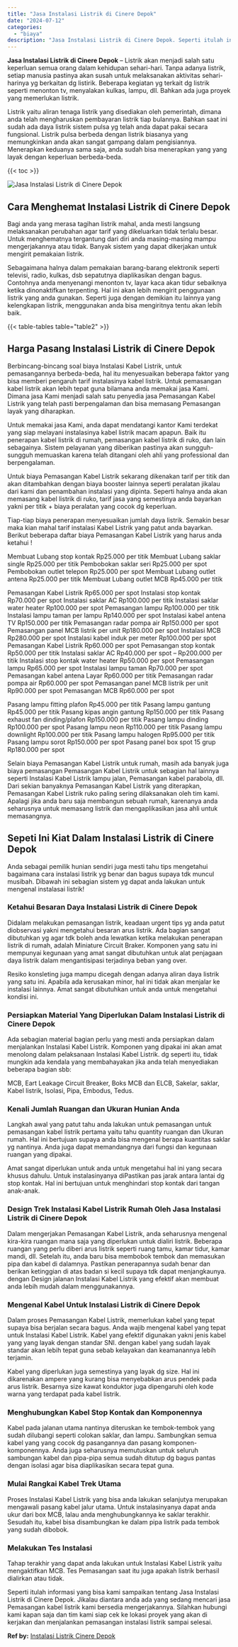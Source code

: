 ```yaml
---
title: "Jasa Instalasi Listrik di Cinere Depok"
date: "2024-07-12"
categories: 
  - "biaya"
description: "Jasa Instalasi Listrik di Cinere Depok. Seperti itulah informasi yang bisa kami sampaikan tentang Jasa Instalasi Listrik di Cinere Depok. Jikalau diantara an..."
---
```


**Jasa Instalasi Listrik di Cinere Depok** – Listrik akan menjadi salah satu keperluan semua orang dalam kehidupan sehari-hari. Tanpa adanya listrik, setiap manusia pastinya akan susah untuk melaksanakan aktivitas sehari-harinya yg berkaitan dg listirik. Beberapa kegiatan yg terkait dg listrik seperti menonton tv, menyalakan kulkas, lampu, dll. Bahkan ada juga proyek yang memerlukan listrik.

Listrik yaitu aliran tenaga listrik yang disediakan oleh pemerintah, dimana anda telah mengharuskan pembayaran listrik tiap bulannya. Bahkan saat ini sudah ada daya listrik sistem pulsa yg telah anda dapat pakai secara fungsional. Listrik pulsa berbeda dengan listrik biasanya yang memungkinkan anda akan sangat gampang dalam pengisiannya. Menerapkan keduanya sama saja, anda sudah bisa menerapkan yang yang layak dengan keperluan berbeda-beda.

{{< toc >}}

![Jasa Instalasi Listrik di Cinere Depok](/images/instalasi-listrik-murah31.png)

## Cara Menghemat Instalasi Listrik di Cinere Depok

Bagi anda yang merasa tagihan listrik mahal, anda mesti langsung melaksanakan perubahan agar tarif yang dikeluarkan tidak terlalu besar. Untuk menghematnya tergantung dari diri anda masing-masing mampu mengerjakannya atau tidak. Banyak sistem yang dapat dikerjakan untuk mengirit pemakaian listrik.

Sebagaimana halnya dalam pemakaian barang-barang elektronik seperti televisi, radio, kulkas, dsb sepatutnya diaplikasikan dengan bagus. Contohnya anda menyenangi menonton tv, layar kaca akan tidur sebaiknya ketika dinonaktifkan terpenting. Hal ini akan lebih mengirit penggunaan listrik yang anda gunakan. Seperti juga dengan demikian itu lainnya yang kelengkapan listrik, menggunakan anda bisa mengiritnya tentu akan lebih baik.

{{< table-tables table="table2" >}}

## Harga Pasang Instalasi Listrik di Cinere Depok

Berbincang-bincang soal biaya Instalasi Kabel Listrik, untuk pemasangannya berbeda-beda, hal itu menyesuaikan beberapa faktor yang bisa memberi pengaruh tarif instalasinya kabel listrik. Untuk pemasangan kabel listrik akan lebih tepat guna bilamana anda memakai jasa Kami. Dimana jasa Kami menjadi salah satu penyedia jasa Pemasangan Kabel Listrik yang telah pasti berpengalaman dan bisa memasang Pemasangan layak yang diharapkan.

Untuk memakai jasa Kami, anda dapat mendatangi kantor Kami terdekat yang siap melayani instalasinya kabel listrik macam apapun. Baik itu penerapan kabel listrik di rumah, pemasangan kabel listrik di ruko, dan lain sebagainya. Sistem pelayanan yang diberikan pastinya akan sungguh-sungguh memuaskan karena telah ditangani oleh ahli yang professional dan berpengalaman.

Untuk biaya Pemasangan Kabel Listrik sekarang dikenakan tarif per titik dan akan ditambahkan dengan biaya booster lainnya seperti peralatan jikalau dari kami dan penambahan instalasi yang dipinta. Seperti halnya anda akan memasang kabel listrik di ruko, tarif jasa yang semestinya anda bayarkan yakni per titik + biaya peralatan yang cocok dg keperluan.

Tiap-tiap biaya penerapan menyesuaikan jumlah daya listrik. Semakin besar maka kian mahal tarif instalasi Kabel Listrik yang patut anda bayarkan. Berikut beberapa daftar biaya Pemasangan Kabel Listrik yang harus anda ketahui !

Membuat Lubang stop kontak Rp25.000 per titik Membuat Lubang saklar single Rp25.000 per titik Pembobokan saklar seri Rp25.000 per spot Pembobokan outlet telepon Rp25.000 per spot Membuat Lubang outlet antena Rp25.000 per titik Membuat Lubang outlet MCB Rp45.000 per titik

Pemasangan Kabel Listrik Rp65.000 per spot Instalasi stop kontak Rp70.000 per spot Instalasi saklar AC Rp100.000 per titik Instalasi saklar water heater Rp100.000 per spot Pemasangan lampu Rp100.000 per titik Instalasi lampu taman per lampu Rp140.000 per spot Instalasi kabel antena TV Rp150.000 per titik Pemasangan radar pompa air Rp150.000 per spot Pemasangan panel MCB listrik per unit Rp180.000 per spot Instalasi MCB Rp280.000 per spot Instalasi kabel induk per meter Rp100.000 per spot Pemasangan Kabel Listrik Rp60.000 per spot Pemasangan stop kontak Rp50.000 per titik Instalasi saklar AC Rp40.000 per spot – Rp200.000 per titik Instalasi stop kontak water heater Rp50.000 per spot Pemasangan lampu Rp65.000 per spot Instalasi lampu taman Rp70.000 per spot Pemasangan kabel antena Layar Rp60.000 per titik Pemasangan radar pompa air Rp60.000 per spot Pemasangan panel MCB listrik per unit Rp90.000 per spot Pemasangan MCB Rp60.000 per spot

Pasang lampu fitting plafon Rp45.000 per titik Pasang lampu gantung Rp45.000 per titik Pasang kipas angin gantung Rp150.000 per titik Pasang exhaust fan dinding/plafon Rp150.000 per titik Pasang lampu dinding Rp100.000 per spot Pasang lampu neon Rp110.000 per titik Pasang lampu downlight Rp100.000 per titik Pasang lampu halogen Rp95.000 per titik Pasang lampu sorot Rp150.000 per spot Pasang panel box spot 15 grup Rp180.000 per spot

Selain biaya Pemasangan Kabel Listrik untuk rumah, masih ada banyak juga biaya pemasangan Pemasangan Kabel Listrik untuk sebagian hal lainnya seperti Instalasi Kabel Listrik lampu jalan, Pemasangan kabel parabola, dll. Dari sekian banyaknya Pemasangan Kabel Listrik yang diterapkan, Pemasangan Kabel Listrik ruko paling sering dilaksanakan oleh tim kami. Apalagi jika anda baru saja membangun sebuah rumah, karenanya anda seharusnya untuk memasang listrik dan mengaplikasikan jasa ahli untuk memasangnya.

## Sepeti Ini Kiat Dalam Instalasi Listrik di Cinere Depok


Anda sebagai pemilik hunian sendiri juga mesti tahu tips mengetahui bagaimana cara instalasi listrik yg benar dan bagus supaya tdk muncul musibah. Dibawah ini sebagian sistem yg dapat anda lakukan untuk mengenal instalasai listrik!

### Ketahui Besaran Daya Instalasi Listrik di Cinere Depok

Didalam melakukan pemasangan listrik, keadaan urgent tips yg anda patut diobservasi yakni mengetahui besaran arus listrik. Ada bagian sangat dibutuhkan yg agar tdk boleh anda lewatkan ketika melakukan penerapan listrik di rumah, adalah Miniature Circuit Braker. Komponen yang satu ini mempunyai kegunaan yang amat sangat dibutuhkan untuk alat penjagaan daya listrik dalam mengantisipasi terjadinya beban yang over.

Resiko konsleting juga mampu dicegah dengan adanya aliran daya listrik yang satu ini. Apabila ada kerusakan minor, hal ini tidak akan menjalar ke instalasi lainnya. Amat sangat dibutuhkan untuk anda untuk mengetahui kondisi ini.

### Persiapkan Material Yang Diperlukan Dalam Instalasi Listrik di Cinere Depok

Ada sebagian material bagian perlu yang mesti anda persiapkan dalam menjalankan Instalasi Kabel Listrik. Komponen yang dipakai ini akan amat menolong dalam pelaksanaan Instalasi Kabel Listrik. dg seperti itu, tidak mungkin ada kendala yang membahayakan jika anda telah menyediakan beberapa bagian sbb:

MCB, Eart Leakage Circuit Breaker, Boks MCB dan ELCB, Sakelar, saklar, Kabel listrik, Isolasi, Pipa, Embodus, Tedus.

### Kenali Jumlah Ruangan dan Ukuran Hunian Anda

Langkah awal yang patut tahu anda lakukan untuk pemasangan untuk pemasangan kabel listrik pertama yaitu tahu quantity ruangan dan Ukuran rumah. Hal ini bertujuan supaya anda bisa mengenal berapa kuantitas saklar yg nantinya. Anda juga dapat memandangnya dari fungsi dan kegunaan ruangan yang dipakai.

Amat sangat diperlukan untuk anda untuk mengetahui hal ini yang secara khusus dahulu. Untuk instalasinyanya diPastikan pas jarak antara lantai dg stop kontak. Hal ini bertujuan untuk menghindari stop kontak dari tangan anak-anak.

### Design Trek Instalasi Kabel Listrik Rumah Oleh Jasa Instalasi Listrik di Cinere Depok

Dalam mengerjakan Pemasangan Kabel Listrik, anda seharusnya mengenal kira-kira ruangan mana saja yang diperlukan untuk dialiri listrik. Beberapa ruangan yang perlu diberi arus listrik seperti ruang tamu, kamar tidur, kamar mandi, dll. Setelah itu, anda baru bisa membobok tembok dan memasukan pipa dan kabel di dalamnya. Pastikan penerapannya sudah benar dan berikan ketinggian di atas badan si kecil supaya tdk dapat menjangkaunya. dengan Design jalanan Instalasi Kabel Listrik yang efektif akan membuat anda lebih mudah dalam menggunakannya.

### Mengenal Kabel Untuk Instalasi Listrik di Cinere Depok

Dalam proses Pemasangan Kabel Listrik, memerlukan kabel yang tepat supaya bisa berjalan secara bagus. Anda wajib mengenal kabel yang tepat untuk Instalasi Kabel Listrik. Kabel yang efektif digunakan yakni jenis kabel yang yang layak dengan standar SNI. dengan kabel yang sudah layak standar akan lebih tepat guna sebab kelayakan dan keamanannya lebih terjamin.

Kabel yang diperlukan juga semestinya yang layak dg size. Hal ini dikarenakan ampere yang kurang bisa menyebabkan arus pendek pada arus listrik. Besarnya size kawat konduktor juga dipengaruhi oleh kode warna yang terdapat pada kabel listrik.

### Menghubungkan Kabel Stop Kontak dan Komponennya

Kabel pada jalanan utama nantinya diteruskan ke tembok-tembok yang sudah dilubangi seperti colokan saklar, dan lampu. Sambungkan semua kabel yang yang cocok dg pasangannya dan pasang komponen-komponennya. Anda juga seharusnya memutuskan untuk seluruh sambungan kabel dan pipa-pipa semua sudah ditutup dg bagus pantas dengan isolasi agar bisa diaplikasikan secara tepat guna.

### Mulai Rangkai Kabel Trek Utama

Proses Instalasi Kabel Listrik yang bisa anda lakukan selanjutya merupakan mengawali pasang kabel jalur utama. Untuk instalasinyanya dapat anda ukur dari box MCB, lalau anda menghubungkannya ke saklar terakhir. Sesudah itu, kabel bisa disambungkan ke dalam pipa listrik pada tembok yang sudah dibobok.

### Melakukan Tes Instalasi

Tahap terakhir yang dapat anda lakukan untuk Instalasi Kabel Listrik yaitu mengaktifkan MCB. Tes Pemasangan saat itu juga apakah listrik berhasil dialirkan atau tidak.

Seperti itulah informasi yang bisa kami sampaikan tentang Jasa Instalasi Listrik di Cinere Depok. Jikalau diantara anda ada yang sedang mencari jasa Pemasangan kabel listrik kami bersedia mengerjakannya. Silahkan hubungi kami kapan saja dan tim kami siap cek ke lokasi proyek yang akan di kerjakan dan menjalankan pemasangan instalasi listrik sampai selesai.

**Ref by:** [Instalasi Listrik Cinere Depok](https://id.wikipedia.org/wiki/Instalasi)
